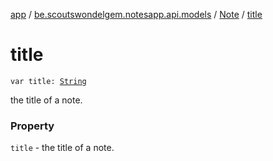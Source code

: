 [app](../../index.md) / [be.scoutswondelgem.notesapp.api.models](../index.md) / [Note](index.md) / [title](./title.md)

# title

`var title: `[`String`](https://kotlinlang.org/api/latest/jvm/stdlib/kotlin/-string/index.html)

the title of a note.

### Property

`title` - the title of a note.